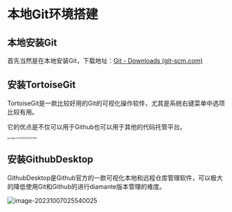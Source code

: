 # 本地Git环境搭建

## 本地安装Git

首先当然是在本地安装Git，下载地址：[Git - Downloads (git-scm.com)](https://git-scm.com/downloads)

## 安装TortoiseGit

TortoiseGit是一款比较好用的Git的可视化操作软件，尤其是系统右键菜单中选项比较有用。

它的优点是不仅可以用于Github也可以用于其他的代码托管平台。

<img src="C:\Users\Lenovo\AppData\Roaming\Typora\typora-user-images\image-20231007025203385.png" alt="image-20231007025203385" style="zoom: 33%;" />

## 安装GithubDesktop

GithubDesktop是Github官方的一款可视化本地和远程仓库管理软件，可以极大的降低使用Git和Github的进行diamante版本管理的难度。

<img src="C:\Users\Lenovo\AppData\Roaming\Typora\typora-user-images\image-20231007025540025.png" alt="image-20231007025540025"  />